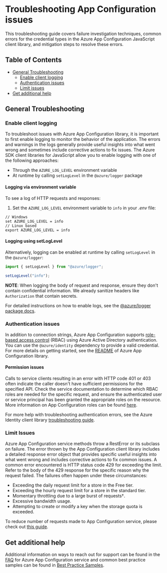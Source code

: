 # Troubleshooting App Configuration issues

This troubleshooting guide covers failure investigation techniques, common errors for the credential types in the Azure 
App Configuration JavaScript client library, and mitigation steps to resolve these errors.

## Table of Contents

* [General Troubleshooting](#general-troubleshooting)
  * [Enable client logging](#enable-client-logging)
  * [Authentication issues](#authentication-issues)
  * [Limit issues](#limit-issues)
* [Get additional help](#get-additional-help)

## General Troubleshooting

### Enable client logging

To troubleshoot issues with Azure App Configuration library, it is important to first enable logging to monitor the
behavior of the application. The errors and warnings in the logs generally provide useful insights into what went wrong 
and sometimes include corrective actions to fix issues. The Azure SDK client libraries for JavaScript allow you to enable logging with one of the following approaches:

- Through the `AZURE_LOG_LEVEL` environment variable
- At runtime by calling `setLogLevel` in the `@azure/logger` package

#### Logging via environment variable

To see a log of HTTP requests and responses:

 1. Set the `AZURE_LOG_LEVEL` environment variable to `info` in your *.env* file:

  ```text
  // Windows
  set AZURE_LOG_LEVEL = info
  // Linux based
  export AZURE_LOG_LEVEL = info
  ```

#### Logging using setLogLevel

Alternatively, logging can be enabled at runtime by calling `setLogLevel` in the `@azure/logger`:

```ts
import { setLogLevel } from "@azure/logger";

setLogLevel("info");
```

**NOTE**: When logging the body of request and response, ensure they don't contain confidential information. We already sanitize headers like `Authorization` that contain secrets.

For detailed instructions on how to enable logs, see the [@azure/logger package docs](https://github.com/Azure/azure-sdk-for-js/tree/main/sdk/core/logger).

### Authentication issues

In addition to connection strings, Azure App Configuration supports [role-based access control](https://learn.microsoft.com/azure/role-based-access-control/overview) (RBAC) using Azure Active Directory authentication. You can use the `@azure/identity` dependency to provide a valid credential. For more details on getting started, see the [README](https://github.com/Azure/azure-sdk-for-js/tree/main/sdk/appconfiguration/app-configuration) of Azure App Configuration library. 

#### Permission issues

Calls to service clients resulting in an error with HTTP code 401 or 403 often indicate the caller doesn't have sufficient permissions for the specified API. Check the service documentation to determine which RBAC roles are needed for the specific request, and ensure the authenticated user or service principal has been granted the appropriate roles on the resource. More information on App Configuration roles can be found [here](https://learn.microsoft.com/azure/azure-app-configuration/concept-enable-rbac#azure-built-in-roles-for-azure-app-configuration).

For more help with troubleshooting authentication errors, see the Azure Identity client library [troubleshooting guide](https://github.com/Azure/azure-sdk-for-js/blob/main/sdk/identity/identity/TROUBLESHOOTING.md).

### Limit Issues
Azure App Configuration service methods throw a RestError or its subclass on failure. The error thrown by the App Configuration client library includes a detailed response error object that provides specific useful insights into what went wrong and includes corrective actions to fix common issues. A common error encountered is HTTP status code 429 for exceeding the limit. Refer to the body of the 429 response for the specific reason why the request failed. The failures often happen under these circumstances:

* Exceeding the daily request limit for a store in the Free tier.
* Exceeding the hourly request limit for a store in the standard tier.
* Momentary throttling due to a large burst of requests†.
* Excessive bandwidth usage.
* Attempting to create or modify a key when the storage quota is exceeded.

To reduce number of requests made to App Configuration service, please check out [this guide](https://learn.microsoft.com/azure/azure-app-configuration/howto-best-practices#reduce-requests-made-to-app-configuration).

## Get additional help

Additional information on ways to reach out for support can be found in the [FAQ](https://learn.microsoft.com/azure/azure-app-configuration/faq) for Azure App Configuration service and common best practice samples can be found in [Best Practice Samples](https://learn.microsoft.com/azure/azure-app-configuration/howto-best-practices).
